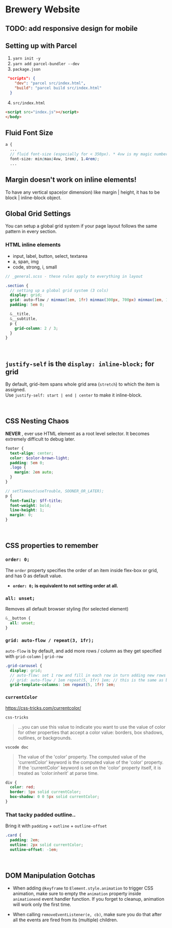 # Brewery Website

## TODO: add responsive design for mobile

## Setting up with Parcel

1. `yarn init -y`
2. `yarn add parcel-bundler --dev`
3. `package.json`

```json
 "scripts": {
    "dev": "parcel src/index.html",
    "build": "parcel build src/index.html"
  }
```

4. `src/index.html`

```html
<script src="index.js"></script>
</body>
```

## Fluid Font Size

```scss
a {
  ...
  // fluid font-size (especially for < 350px). * 4vw is my magic number :p
  font-size: min(max(4vw, 1rem), 1.4rem);
  ...
```

## Margin doesn't work on inline elements!

To have any vertical space(or dimension) like margin | height, it has to be block | inline-block object.

## Global Grid Settings

You can setup a global grid system if your page layout follows the same pattern in every section.

### HTML inline elements

- input, label, button, select, textarea
- a, span, img
- code, strong, i, small

```scss
// _general.scss - these rules apply to everything in layout

.section {
  // setting up a global grid system (3 cols)
  display: grid;
  grid: auto-flow / minmax(1em, 1fr) minmax(300px, 700px) minmax(1em, 1fr);
  padding: 5em 0;

  &__title,
  &__subtitle,
  p {
    grid-column: 2 / 3;
  }
}
```

<br>

## `justify-self` is the `display: inline-block;` for grid

By default, grid-item spans whole grid area (`stretch`) to which the item is assigned.  
Use `justify-self: start | end | center` to make it inline-block.

<br>

## CSS Nesting Chaos

**NEVER** , ever use HTML element as a root level selector. It becomes extremely difficult to debug later.

```scss
footer {
  text-align: center;
  color: $color-brown-light;
  padding: 5em 0;
  .logo {
    margin: 2em auto;
  }
}

// setTimeout(useTrouble, SOONER_OR_LATER);
p {
  font-family: $ff-title;
  font-weight: bold;
  line-height: 1;
  margin: 0;
}
```

<br>

## CSS properties to remember

### `order: 0;`

The `order` property specifies the order of an item inside flex-box or grid, and has 0 as default value.

- **`order: 0;` is equivalent to not setting order at all.**

### `all: unset;`

Removes all default browser styling (for selected element)

```scss
&__button {
  all: unset;
}
```

### `grid: auto-flow / repeat(3, 1fr);`

`auto-flow` is by default, and add more rows / column as they get specified with `grid-column` | `grid-row`

```scss
.grid-carousel {
  display: grid;
  // auto-flow: set 1 row and fill in each row in turn adding new rows as defined by grid-row later (default)
  // grid: auto-flow / 1em repeat(5, 1fr) 1em; // this is the same as below;
  grid-template-columns: 1em repeat(5, 1fr) 1em;
```

### `currentColor`

https://css-tricks.com/currentcolor/

`css-tricks`

> …you can use this value to indicate you want to use the value of color for other properties that accept a color value: borders, box shadows, outlines, or backgrounds.

`vscode doc`

> The value of the 'color' property. The computed value of the 'currentColor' keyword is the computed value of the 'color' property. If the 'currentColor' keyword is set on the 'color' property itself, it is treated as 'color:inherit' at parse time.

```css
div {
  color: red;
  border: 5px solid currentColor;
  box-shadow: 0 0 5px solid currentColor;
}
```

### That tacky padded outline..

Bring it with `padding` + `outline` + `outline-offset`

```css
.card {
  padding: 2em;
  outline: 2px solid currentColor;
  outline-offset: -1em;
```

<br>

## DOM Manipulation Gotchas

- When adding `@keyframe` to `Element.style.animation` to trigger CSS animation, make sure to empty the `animation` property inside `animationend` event handler function. If you forget to cleanup, animation will work only the first time.

- When calling `removeEventListener(e, cb)`, make sure you do that after all the events are fired from its (multiple) children.
